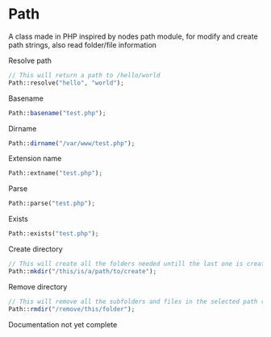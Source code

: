 # Path
A class made in PHP inspired by nodes path module, for modify and create path strings, also read folder/file information

Resolve path
```php
// This will return a path to /hello/world
Path::resolve("hello", "world");
```

Basename
```php
Path::basename("test.php");
```

Dirname
```php
Path::dirname("/var/www/test.php");
```

Extension name
```php
Path::extname("test.php");
```

Parse
```php
Path::parse("test.php");
```

Exists
```php
Path::exists("test.php");
```

Create directory
```php
// This will create all the folders needed untill the last one is created
Path::mkdir("/this/is/a/path/to/create");
```

Remove directory
```php
// This will remove all the subfolders and files in the selected path recursively
Path::rmdir("/remove/this/folder");
```


Documentation not yet complete